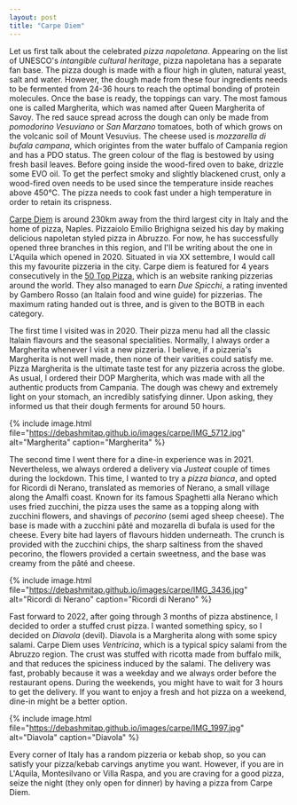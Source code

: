 ```yaml
---
layout: post
title: "Carpe Diem"
---
```


Let us first talk about the celebrated *pizza napoletana*. Appearing on the list of UNESCO's *intangible cultural heritage*, pizza napoletana has a separate fan base. The pizza dough is made with a flour high in gluten, natural yeast, salt and water. However, the dough made from these four ingredients needs to be fermented from 24-36 hours to reach the optimal bonding of protein molecules. Once the base is ready, the toppings can vary. The most famous one is called Margherita, which was named after Queen Margherita of Savoy. The red sauce spread across the dough can only be made from *pomodorino Vesuviano* or *San Marzano* tomatoes, both of which grows on the volcanic soil of Mount Vesuvius. The cheese used is *mozzarella di bufala campana*, which origintes from the water buffalo of Campania region and has a PDO status. The green colour of the flag is bestowed by using fresh basil leaves. Before going inside the wood-fired oven to bake, drizzle some EVO oil. To get the perfect smoky and slightly blackened crust, only a wood-fired oven needs to be used since the temperature inside reaches above 450°C. The pizza needs to cook fast under a high temperature in order to retain its crispness.

<a href="https://www.carpediem.pizza/en/home-2/">Carpe Diem</a> is around 230km away from the third largest city in Italy and the home of pizza, Naples. Pizzaiolo Emilio Brighigna seized his day by making delicious napoletan styled pizza in Abruzzo. For now, he has successfully opened three branches in this region, and I'll be writing about the one in L'Aquila which opened in 2020. Situated in via XX settembre, I would call this my favourite pizzeria in the city. Carpe diem is featured for 4 years consecutively in the <a href="https://www.50toppizza.it/en/referenza/carpe-diem-diversamente-pizza">50 Top Pizza</a>, which is an website ranking pizzerias around the world. They also managed to earn *Due Spicchi*, a rating invented by Gambero Rosso (an Italain food and wine guide) for pizzerias. The maximum rating handed out is three, and is given to the BOTB in each category. 

The first time I visited was in 2020. Their pizza menu had all the classic Italain flavours and the seasonal specialities. Normally, I always order a Margherita whenever I visit a new pizzeria. I believe, if a pizzeria's Margherita is not well made, then none of their varities could satisfy me. Pizza Margherita is the ultimate taste test for any pizzeria across the globe. As usual, I ordered their DOP Margherita, which was made with all the authentic products from Campania. The dough was chewy and extremely light on your stomach, an incredibly satisfying dinner. Upon asking, they informed us that their dough ferments for around 50 hours. 


{% 
include image.html 
file="https://debashmitap.github.io/images/carpe/IMG_5712.jpg" 
alt="Margherita" 
caption="Margherita" 
%}


The second time I went there for a dine-in experience was in 2021. Nevertheless, we always ordered a delivery via *Justeat* couple of times during the lockdown. This time, I wanted to try a *pizza bianca*, and opted for Ricordi di Nerano, translated as memories of Nerano, a small village along the Amalfi coast. Known for its famous Spaghetti alla Nerano which uses fried zucchini, the pizza uses the same as a topping along with zucchini flowers, and shavings of *pecorino* (semi aged sheep cheese). The base is made with a zucchini pâté and mozarella di bufala is used for the cheese. Every bite had layers of flavours hidden underneath. The crunch is provided with the zucchini chips, the sharp saltiness from the shaved pecorino, the flowers provided a certain sweetness, and the base was creamy from the pâté and cheese. 


{% 
include image.html 
file="https://debashmitap.github.io/images/carpe/IMG_3436.jpg" 
alt="Ricordi di Nerano" 
caption="Ricordi di Nerano" 
%}

Fast forward to 2022, after going through 3 months of pizza abstinence, I decided to order a stuffed crust pizza. I wanted something spicy, so I decided on *Diavola* (devil). Diavola is a Margherita along with some spicy salami. Carpe Diem uses *Ventricina*, which is a typical spicy salami from the Abruzzo region. The crust was stuffed with ricotta made from buffalo milk, and that reduces the spiciness induced by the salami. The delivery was fast, probably because it was a weekday and we always order before the restaurant opens. During the weekends, you might have to wait for 3 hours to get the delivery. If you want to enjoy a fresh and hot pizza on a weekend, dine-in might be a better option. 

{% 
include image.html 
file="https://debashmitap.github.io/images/carpe/IMG_1997.jpg" 
alt="Diavola" 
caption="Diavola" 
%}


Every corner of Italy has a random pizzeria or kebab shop, so you can satisfy your pizza/kebab carvings anytime you want. However, if you are in L'Aquila, Montesilvano or Villa Raspa, and you are craving for a good pizza, seize the night (they only open for dinner) by having a pizza from Carpe Diem.
